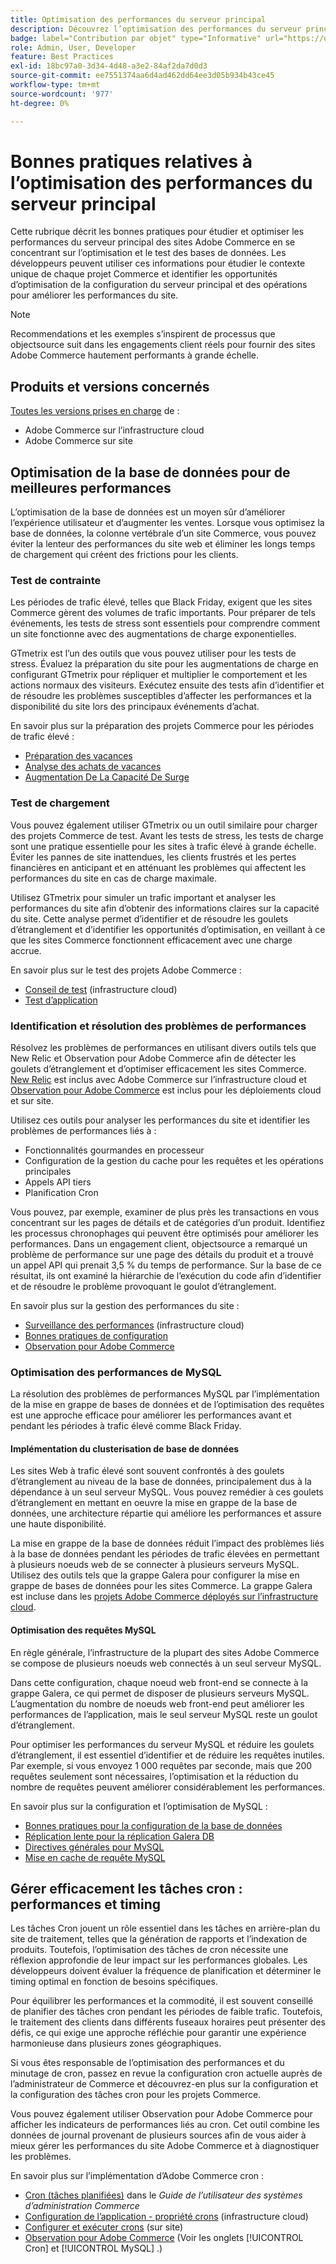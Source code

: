 ```yaml
---
title: Optimisation des performances du serveur principal
description: Découvrez l’optimisation des performances du serveur principal des sites Adobe Commerce.
badge: label="Contribution par objet" type="Informative" url="https://objectsource.co.uk/" tooltip="objectsource"
role: Admin, User, Developer
feature: Best Practices
exl-id: 18bc97a0-3d34-4d48-a3e2-84af2da7d0d3
source-git-commit: ee7551374aa6d4ad462dd64ee3d05b934b43ce45
workflow-type: tm+mt
source-wordcount: '977'
ht-degree: 0%

---
```


# Bonnes pratiques relatives à l’optimisation des performances du serveur principal

Cette rubrique décrit les bonnes pratiques pour étudier et optimiser les performances du serveur principal des sites Adobe Commerce en se concentrant sur l’optimisation et le test des bases de données. Les développeurs peuvent utiliser ces informations pour étudier le contexte unique de chaque projet Commerce et identifier les opportunités d’optimisation de la configuration du serveur principal et des opérations pour améliorer les performances du site.

>[!NOTE]
>
>Recommendations et les exemples s’inspirent de processus que objectsource suit dans les engagements client réels pour fournir des sites Adobe Commerce hautement performants à grande échelle.

## Produits et versions concernés

[Toutes les versions prises en charge](../../../release/versions.md) de :

- Adobe Commerce sur l’infrastructure cloud
- Adobe Commerce sur site

## Optimisation de la base de données pour de meilleures performances

L’optimisation de la base de données est un moyen sûr d’améliorer l’expérience utilisateur et d’augmenter les ventes. Lorsque vous optimisez la base de données, la colonne vertébrale d’un site Commerce, vous pouvez éviter la lenteur des performances du site web et éliminer les longs temps de chargement qui créent des frictions pour les clients.

### Test de contrainte

Les périodes de trafic élevé, telles que Black Friday, exigent que les sites Commerce gèrent des volumes de trafic importants. Pour préparer de tels événements, les tests de stress sont essentiels pour comprendre comment un site fonctionne avec des augmentations de charge exponentielles.

GTmetrix est l’un des outils que vous pouvez utiliser pour les tests de stress. Évaluez la préparation du site pour les augmentations de charge en configurant GTmetrix pour répliquer et multiplier le comportement et les actions normaux des visiteurs. Exécutez ensuite des tests afin d’identifier et de résoudre les problèmes susceptibles d’affecter les performances et la disponibilité du site lors des principaux événements d’achat.

En savoir plus sur la préparation des projets Commerce pour les périodes de trafic élevé :

- [Préparation des vacances](https://experienceleague.adobe.com/docs/events/commerce-intelligence-webinar-recordings/2021/holiday-readiness.html)
- [Analyse des achats de vacances](https://experienceleague.adobe.com/docs/commerce-business-intelligence/mbi/analyze/performance/holiday-season-perf.html)
- [Augmentation De La Capacité De Surge](https://experienceleague.adobe.com/docs/commerce-knowledge-base/kb/announcements/commerce-announcements/2021-holiday-surge-capacity-requests-for-magento-commerce-cloud.html)

### Test de chargement

Vous pouvez également utiliser GTmetrix ou un outil similaire pour charger des projets Commerce de test. Avant les tests de stress, les tests de charge sont une pratique essentielle pour les sites à trafic élevé à grande échelle. Éviter les pannes de site inattendues, les clients frustrés et les pertes financières en anticipant et en atténuant les problèmes qui affectent les performances du site en cas de charge maximale.

Utilisez GTmetrix pour simuler un trafic important et analyser les performances du site afin d’obtenir des informations claires sur la capacité du site. Cette analyse permet d’identifier et de résoudre les goulets d’étranglement et d’identifier les opportunités d’optimisation, en veillant à ce que les sites Commerce fonctionnent efficacement avec une charge accrue.

En savoir plus sur le test des projets Adobe Commerce :

- [Conseil de test](https://experienceleague.adobe.com/docs/commerce-cloud-service/user-guide/develop/test/guidance.html) (infrastructure cloud)
- [Test d’application](https://developer.adobe.com/commerce/testing/guide/)

### Identification et résolution des problèmes de performances

Résolvez les problèmes de performances en utilisant divers outils tels que New Relic et Observation pour Adobe Commerce afin de détecter les goulets d’étranglement et d’optimiser efficacement les sites Commerce. [New Relic](https://experienceleague.adobe.com/docs/commerce-cloud-service/user-guide/monitor/new-relic/new-relic-service.html) est inclus avec Adobe Commerce sur l’infrastructure cloud et [Observation pour Adobe Commerce](/help/tools/observation-for-adobe-commerce/intro.md) est inclus pour les déploiements cloud et sur site.

Utilisez ces outils pour analyser les performances du site et identifier les problèmes de performances liés à :

- Fonctionnalités gourmandes en processeur
- Configuration de la gestion du cache pour les requêtes et les opérations principales
- Appels API tiers
- Planification Cron

Vous pouvez, par exemple, examiner de plus près les transactions en vous concentrant sur les pages de détails et de catégories d’un produit. Identifiez les processus chronophages qui peuvent être optimisés pour améliorer les performances. Dans un engagement client, objectsource a remarqué un problème de performance sur une page des détails du produit et a trouvé un appel API qui prenait 3,5 % du temps de performance. Sur la base de ce résultat, ils ont examiné la hiérarchie de l’exécution du code afin d’identifier et de résoudre le problème provoquant le goulot d’étranglement.

En savoir plus sur la gestion des performances du site :

- [Surveillance des performances](https://experienceleague.adobe.com/docs/commerce-cloud-service/user-guide/monitor/performance.html) (infrastructure cloud)
- [Bonnes pratiques de configuration](/help/performance/configuration.md)
- [Observation pour Adobe Commerce](/help/tools/observation-for-adobe-commerce/intro.md)

### Optimisation des performances de MySQL

La résolution des problèmes de performances MySQL par l’implémentation de la mise en grappe de bases de données et de l’optimisation des requêtes est une approche efficace pour améliorer les performances avant et pendant les périodes à trafic élevé comme Black Friday.

#### Implémentation du clusterisation de base de données

Les sites Web à trafic élevé sont souvent confrontés à des goulets d’étranglement au niveau de la base de données, principalement dus à la dépendance à un seul serveur MySQL. Vous pouvez remédier à ces goulets d’étranglement en mettant en oeuvre la mise en grappe de la base de données, une architecture répartie qui améliore les performances et assure une haute disponibilité.

La mise en grappe de la base de données réduit l’impact des problèmes liés à la base de données pendant les périodes de trafic élevées en permettant à plusieurs noeuds web de se connecter à plusieurs serveurs MySQL. Utilisez des outils tels que la grappe Galera pour configurer la mise en grappe de bases de données pour les sites Commerce. La grappe Galera est incluse dans les [projets Adobe Commerce déployés sur l’infrastructure cloud](https://experienceleague.adobe.com/docs/commerce-operations/implementation-playbook/infrastructure/cloud/technology.html).

#### Optimisation des requêtes MySQL

En règle générale, l’infrastructure de la plupart des sites Adobe Commerce se compose de plusieurs noeuds web connectés à un seul serveur MySQL.

Dans cette configuration, chaque noeud web front-end se connecte à la grappe Galera, ce qui permet de disposer de plusieurs serveurs MySQL. L’augmentation du nombre de noeuds web front-end peut améliorer les performances de l’application, mais le seul serveur MySQL reste un goulot d’étranglement.

Pour optimiser les performances du serveur MySQL et réduire les goulets d’étranglement, il est essentiel d’identifier et de réduire les requêtes inutiles. Par exemple, si vous envoyez 1 000 requêtes par seconde, mais que 200 requêtes seulement sont nécessaires, l’optimisation et la réduction du nombre de requêtes peuvent améliorer considérablement les performances.

En savoir plus sur la configuration et l’optimisation de MySQL :

- [ Bonnes pratiques pour la configuration de la base de données](https://experienceleague.adobe.com/docs/commerce-operations/implementation-playbook/best-practices/planning/database-on-cloud.html)
- [Réplication lente pour la réplication Galera DB](https://experienceleague.adobe.com/docs/commerce-learn/tutorials/backend-development/galera-db-slow-replication.html)
- [Directives générales pour MySQL](/help/installation/prerequisites/database/mysql.md)
- [Mise en cache de requête MySQL](https://experienceleague.adobe.com/docs/commerce-learn/tutorials/backend-development/mysql-query-cache.html)

## Gérer efficacement les tâches cron : performances et timing

Les tâches Cron jouent un rôle essentiel dans les tâches en arrière-plan du site de traitement, telles que la génération de rapports et l’indexation de produits. Toutefois, l’optimisation des tâches de cron nécessite une réflexion approfondie de leur impact sur les performances globales. Les développeurs doivent évaluer la fréquence de planification et déterminer le timing optimal en fonction de besoins spécifiques.

Pour équilibrer les performances et la commodité, il est souvent conseillé de planifier des tâches cron pendant les périodes de faible trafic. Toutefois, le traitement des clients dans différents fuseaux horaires peut présenter des défis, ce qui exige une approche réfléchie pour garantir une expérience harmonieuse dans plusieurs zones géographiques.

Si vous êtes responsable de l’optimisation des performances et du minutage de cron, passez en revue la configuration cron actuelle auprès de l’administrateur de Commerce et découvrez-en plus sur la configuration et la configuration des tâches cron pour les projets Commerce.

Vous pouvez également utiliser Observation pour Adobe Commerce pour afficher les indicateurs de performances liés au cron. Cet outil combine les données de journal provenant de plusieurs sources afin de vous aider à mieux gérer les performances du site Adobe Commerce et à diagnostiquer les problèmes.

En savoir plus sur l’implémentation d’Adobe Commerce cron :

- [Cron (tâches planifiées)](https://experienceleague.adobe.com/docs/commerce-admin/systems/tools/cron.html) dans le _Guide de l’utilisateur des systèmes d’administration Commerce_
- [Configuration de l’application - propriété crons](https://experienceleague.adobe.com/docs/commerce-cloud-service/user-guide/configure/app/properties/crons-property.html) (infrastructure cloud)
- [Configurer et exécuter crons](https://experienceleague.adobe.com/docs/commerce-cloud-service/user-guide/configure/app/properties/crons-property.html) (sur site)
- [Observation pour Adobe Commerce](https://experienceleague.adobe.com/docs/commerce-operations/tools/observation-for-adobe-commerce/intro.html) (Voir les onglets [!UICONTROL Cron] et [!UICONTROL MySQL] .)
